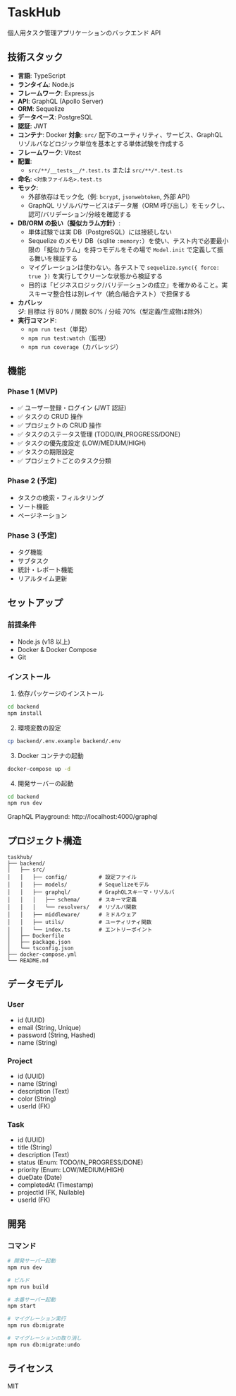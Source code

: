 # TaskHub

個人用タスク管理アプリケーションのバックエンド API

## 技術スタック

- **言語**: TypeScript
- **ランタイム**: Node.js
- **フレームワーク**: Express.js
- **API**: GraphQL (Apollo Server)
- **ORM**: Sequelize
- **データベース**: PostgreSQL
- **認証**: JWT
- **コンテナ**: Docker
  **対象**: `src/` 配下のユーティリティ、サービス、GraphQL リゾルバなどロジック単位を基本とする単体試験を作成する
- **フレームワーク**: Vitest
- **配置**:
  - `src/**/__tests__/*.test.ts` または `src/**/*.test.ts`
- **命名**: `<対象ファイル名>.test.ts`
- **モック**:
  - 外部依存はモック化（例: `bcrypt`, `jsonwebtoken`, 外部 API）
  - GraphQL リゾルバ/サービスはデータ層（ORM 呼び出し）をモックし、認可/バリデーション/分岐を確認する
- **DB/ORM の扱い（擬似カラム方針）**:
  - 単体試験では実 DB（PostgreSQL）には接続しない
  - Sequelize のメモリ DB（sqlite `:memory:`）を使い、テスト内で必要最小限の「擬似カラム」を持つモデルをその場で `Model.init` で定義して振る舞いを検証する
  - マイグレーションは使わない。各テストで `sequelize.sync({ force: true })` を実行してクリーンな状態から検証する
  - 目的は「ビジネスロジック/バリデーションの成立」を確かめること。実スキーマ整合性は別レイヤ（統合/結合テスト）で担保する
- **カバレッジ**: 目標は 行 80% / 関数 80% / 分岐 70%（型定義/生成物は除外）
- **実行コマンド**:
  - `npm run test`（単発）
  - `npm run test:watch`（監視）
  - `npm run coverage`（カバレッジ）

## 機能

### Phase 1 (MVP)

- ✅ ユーザー登録・ログイン (JWT 認証)
- ✅ タスクの CRUD 操作
- ✅ プロジェクトの CRUD 操作
- ✅ タスクのステータス管理 (TODO/IN_PROGRESS/DONE)
- ✅ タスクの優先度設定 (LOW/MEDIUM/HIGH)
- ✅ タスクの期限設定
- ✅ プロジェクトごとのタスク分類

### Phase 2 (予定)

- タスクの検索・フィルタリング
- ソート機能
- ページネーション

### Phase 3 (予定)

- タグ機能
- サブタスク
- 統計・レポート機能
- リアルタイム更新

## セットアップ

### 前提条件

- Node.js (v18 以上)
- Docker & Docker Compose
- Git

### インストール

1. 依存パッケージのインストール

```bash
cd backend
npm install
```

2. 環境変数の設定

```bash
cp backend/.env.example backend/.env
```

3. Docker コンテナの起動

```bash
docker-compose up -d
```

4. 開発サーバーの起動

```bash
cd backend
npm run dev
```

GraphQL Playground: http://localhost:4000/graphql

## プロジェクト構造

```
taskhub/
├── backend/
│   ├── src/
│   │   ├── config/          # 設定ファイル
│   │   ├── models/          # Sequelizeモデル
│   │   ├── graphql/         # GraphQLスキーマ・リゾルバ
│   │   │   ├── schema/      # スキーマ定義
│   │   │   └── resolvers/   # リゾルバ関数
│   │   ├── middleware/      # ミドルウェア
│   │   ├── utils/           # ユーティリティ関数
│   │   └── index.ts         # エントリーポイント
│   ├── Dockerfile
│   ├── package.json
│   └── tsconfig.json
├── docker-compose.yml
└── README.md
```

## データモデル

### User

- id (UUID)
- email (String, Unique)
- password (String, Hashed)
- name (String)

### Project

- id (UUID)
- name (String)
- description (Text)
- color (String)
- userId (FK)

### Task

- id (UUID)
- title (String)
- description (Text)
- status (Enum: TODO/IN_PROGRESS/DONE)
- priority (Enum: LOW/MEDIUM/HIGH)
- dueDate (Date)
- completedAt (Timestamp)
- projectId (FK, Nullable)
- userId (FK)

## 開発

### コマンド

```bash
# 開発サーバー起動
npm run dev

# ビルド
npm run build

# 本番サーバー起動
npm start

# マイグレーション実行
npm run db:migrate

# マイグレーションの取り消し
npm run db:migrate:undo
```

## ライセンス

MIT
